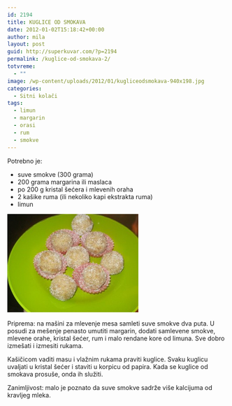 ```yaml
---
id: 2194
title: KUGLICE OD SMOKAVA
date: 2012-01-02T15:18:42+00:00
author: mila
layout: post
guid: http://superkuvar.com/?p=2194
permalink: /kuglice-od-smokava-2/
totvreme:
  - ""
image: /wp-content/uploads/2012/01/kugliceodsmokava-940x198.jpg
categories:
  - Sitni kolači
tags:
  - limun
  - margarin
  - orasi
  - rum
  - smokve
---
```

Potrebno je:

  * suve smokve (300 grama)
  * 200 grama margarina ili maslaca
  * po 200 g kristal šećera i mlevenih oraha
  * 2 kašike ruma (ili nekoliko kapi ekstrakta ruma)
  * limun

[<img class="alignnone size-medium wp-image-9068" src="/wp-content/uploads/2012/01/kugliceodsmokava-300x225.jpg" alt="kugliceodsmokava" width="300" height="225" />](/wp-content/uploads/2012/01/kugliceodsmokava.jpg)

Priprema: na mašini za mlevenje mesa samleti suve smokve dva puta. U posudi za mešenje penasto umutiti margarin, dodati samlevene smokve, mlevene orahe, kristal šećer, rum i malo rendane kore od limuna. Sve dobro izmešati i izmesiti rukama.

Kašičicom vaditi masu i vlažnim rukama praviti kuglice. Svaku kuglicu uvaljati u kristal šećer i staviti u korpicu od papira. Kada se kuglice od smokava prosuše, onda ih služiti.

Zanimljivost: malo je poznato da suve smokve sadrže više kalcijuma od kravljeg mleka.